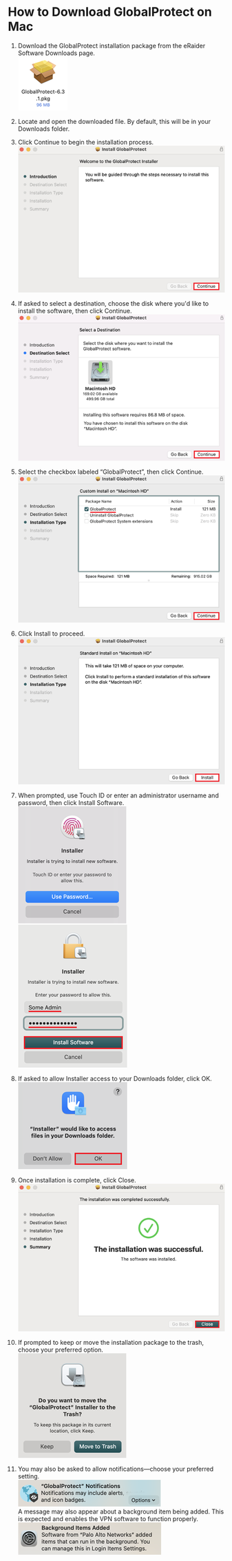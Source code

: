 # How to Download GlobalProtect on Mac
1. Download the GlobalProtect installation package from the eRaider Software Downloads page.<br>
![Alt Text](images/mac/pkg.png)<br>
2. Locate and open the downloaded file. By default, this will be in your Downloads folder.<br>
3. Click Continue to begin the installation process.<br>
![Alt Text](images/mac/install.png)<br>
4. If asked to select a destination, choose the disk where you'd like to install the software, then click Continue.<br>
![Alt Text](images/mac/install-10.png)<br>
5. Select the checkbox labeled “GlobalProtect”, then click Continue.<br>
![Alt Text](images/mac/install-1.png)<br>
6. Click Install to proceed.<br>
![Alt Text](images/mac/install-2.png)<br>

7. When prompted, use Touch ID or enter an administrator username and password, then click Install Software.<br>
![Alt Text](images/mac/install-3.png)<br>
![Alt Text](images/mac/install-4.png)<br>
8. If asked to allow Installer access to your Downloads folder, click OK.<br>
![Alt Text](images/mac/install-5.png)<br>
9. Once installation is complete, click Close.<br>
![Alt Text](images/mac/install-6.png)<br>
10. If prompted to keep or move the installation package to the trash, choose your preferred option.<br>
![Alt Text](images/mac/install-7.png)<br>
11. You may also be asked to allow notifications—choose your preferred setting.<br>
![Alt Text](images/mac/install-8.png)<br>
A message may also appear about a background item being added. This is expected and enables the VPN software to function properly.<br>
![Alt Text](images/mac/install-9.png)<br>

